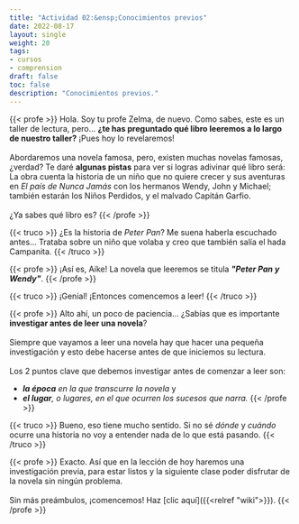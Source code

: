```yaml
---
title: "Actividad 02:&ensp;Conocimientos previos"
date: 2022-08-17
layout: single
weight: 20
tags: 
- cursos
- comprension
draft: false
toc: false
description: "Conocimientos previos."
---
```


{{< profe >}}
Hola. Soy tu profe Zelma, de nuevo. Como sabes, este es un taller de lectura, pero... **¿te has preguntado qué libro leeremos a lo largo de nuestro taller?** ¡Pues hoy lo revelaremos!  
<br>
Abordaremos una novela famosa, pero, existen muchas novelas famosas, ¿verdad? Te daré **algunas pistas** para ver si logras adivinar qué libro será: La obra cuenta la historia de un niño que no quiere crecer y sus aventuras en _El país de Nunca Jamás_ con los hermanos Wendy, John y Michael; también estarán los Niños Perdidos, y el malvado Capitán Garfio.  
<br>
¿Ya sabes qué libro es?
{{< /profe >}}


{{< truco >}}
¿Es la historia de *Peter Pan*? Me suena haberla escuchado antes... Trataba sobre un niño que volaba y creo que también salía el hada Campanita.
{{< /truco >}}


{{< profe >}}
¡Así es, Aike! La novela que leeremos se titula ***"Peter Pan y Wendy"***. 
{{< /profe >}}


{{< truco >}}
¡Genial! ¡Entonces comencemos a leer!
{{< /truco >}}


{{< profe >}}
Alto ahí, un poco de paciencia... ¿Sabías que es importante **investigar antes de leer una novela**?  
<br>
Siempre que vayamos a leer una novela hay que hacer una pequeña investigación y esto debe hacerse antes de que iniciemos su lectura.  
<br>
Los 2 puntos clave que debemos investigar antes de comenzar a leer son:
- _**la época** en la que transcurre la novela_ y
- _**el lugar**, o lugares, en el que ocurren los sucesos que narra._ 
{{< /profe >}}


{{< truco >}}
Bueno, eso tiene mucho sentido. Si no sé *dónde* y *cuándo* ocurre una historia no voy a entender nada de lo que está pasando.
{{< /truco >}}

{{< profe >}}
Exacto. Así que en la lección de hoy haremos una investigación previa, para estar listos y la siguiente clase poder disfrutar de la novela sin ningún problema.  
<br>
Sin más preámbulos, ¡comencemos! Haz [clic aquí]({{<relref "wiki">}}).
{{< /profe >}}

